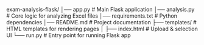 exam-analysis-flask/
│── app.py                  # Main Flask application
│── analysis.py             # Core logic for analyzing Excel files
│── requirements.txt        # Python dependencies
│── README.md               # Project documentation
├── templates/              # HTML templates for rendering pages
│   ├── index.html          # Upload & selection UI
└── run.py                  # Entry point for running Flask app
